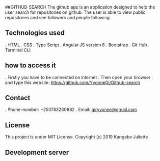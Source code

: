 ##GITHUB-SEARCH
The github app is an application designed to help the user search for repositories on github. The user is able to view public repositories and see followers and people following.
## Technologies used
. HTML
. CSS
. Type Script
. Angular JS version 6
. Bootstrap
. Git Hub
. Terminal CLI
## how to access it
. Firstly you have to be connected on internet
. Then open your browser
. and type this website: https://github.com/YvonneGi/Github-search
## Contact
. Phone-number: +250783230882
. Email: giryvonne@gmail.com
## License
This project is under MIT License. Copyright (c) 2019 Kangabe Juliette
## Development server